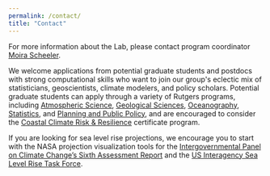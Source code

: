 ```yaml
---
permalink: /contact/
title: "Contact" 
---
```


For more information about the Lab, please contact program coordinator [Moira Scheeler](mailto:moira-dot-scheeler-at-rutgers-dot-edu).


We welcome applications from potential graduate students and postdocs with strong computational skills who want to join our group's eclectic mix of statisticians, geoscientists, climate modelers, and policy scholars. Potential graduate students can apply through a variety of Rutgers programs, including [Atmospheric Science](http://envsci.rutgers.edu/academics/atmos_grad/), [Geological Sciences](https://eps.rutgers.edu/academics/graduate/graduate-program),  [Oceanography](https://marine.rutgers.edu/main/academics/graduate), [Statistics](https://www.stat.rutgers.edu/academics/graduate-program), and [Planning and Public Policy](https://bloustein.rutgers.edu/graduate/doctoral-studies/), and are encouraged to consider the [Coastal Climate Risk & Resilience](http://c2r2.rutgers.edu/) certificate program. 

If you are looking for sea level rise projections, we encourage you to start with the NASA projection visualization tools for the [Intergovernmental Panel on Climate Change’s Sixth Assessment Report](https://sealevel.nasa.gov/ipcc-ar6-sea-level-projection-tool) and the [US Interagency Sea Level Rise Task Force](https://sealevel.nasa.gov/task-force-scenario-tool).

